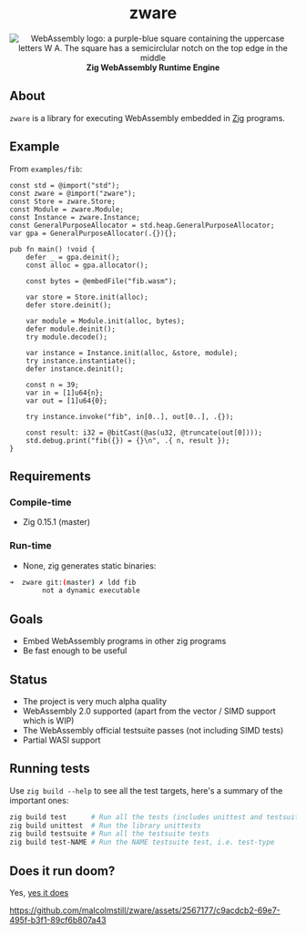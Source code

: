 <h1 align="center">zware</h1>

<div align="center">
  <img src="https://github.com/malcolmstill/web-assembly-logo/blob/master/dist/icon/web-assembly-icon-128px.png" alt="WebAssembly logo: a purple-blue square containing the uppercase letters W A. The square has a semicirclular notch on the top edge in the middle" />
  <br />
  <strong>Zig WebAssembly Runtime Engine</strong>
</div>

## About

`zware` is a library for executing WebAssembly embedded in [Zig](https://ziglang.org) programs.

## Example

From `examples/fib`:

```zig
const std = @import("std");
const zware = @import("zware");
const Store = zware.Store;
const Module = zware.Module;
const Instance = zware.Instance;
const GeneralPurposeAllocator = std.heap.GeneralPurposeAllocator;
var gpa = GeneralPurposeAllocator(.{}){};

pub fn main() !void {
    defer _ = gpa.deinit();
    const alloc = gpa.allocator();

    const bytes = @embedFile("fib.wasm");

    var store = Store.init(alloc);
    defer store.deinit();

    var module = Module.init(alloc, bytes);
    defer module.deinit();
    try module.decode();

    var instance = Instance.init(alloc, &store, module);
    try instance.instantiate();
    defer instance.deinit();

    const n = 39;
    var in = [1]u64{n};
    var out = [1]u64{0};

    try instance.invoke("fib", in[0..], out[0..], .{});

    const result: i32 = @bitCast(@as(u32, @truncate(out[0])));
    std.debug.print("fib({}) = {}\n", .{ n, result });
}
```

## Requirements

### Compile-time

- Zig 0.15.1 (master)

### Run-time

- None, zig generates static binaries:

```bash
➜  zware git:(master) ✗ ldd fib
        not a dynamic executable
```

## Goals

- Embed WebAssembly programs in other zig programs
- Be fast enough to be useful

## Status

- The project is very much alpha quality
- WebAssembly 2.0 supported (apart from the vector / SIMD support which is WIP)
- The WebAssembly official testsuite passes (not including SIMD tests)
- Partial WASI support

## Running tests

Use `zig build --help` to see all the test targets, here's a summary of the important ones:

```sh
zig build test      # Run all the tests (includes unittest and testsuite)
zig build unittest  # Run the library unittests
zig build testsuite # Run all the testsuite tests
zig build test-NAME # Run the NAME testsuite test, i.e. test-type
```

## Does it run doom?

Yes, [yes it does](https://github.com/malcolmstill/zware-doom)

https://github.com/malcolmstill/zware/assets/2567177/c9acdcb2-69e7-495f-b3f1-89cf6b807a43
